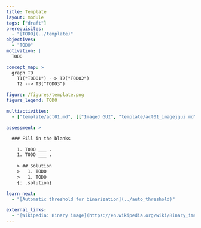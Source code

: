 ```yaml
---
title: Template
layout: module
tags: ["draft"]
prerequisites:
  - "[TODO](../template)"
objectives:
  - "TODO"
motivation: |
  TODO

concept_map: >
  graph TD
    T1("TODO1") --> T2("TODO2")
    T2 --> T3("TODO3")

figure: /figures/template.png
figure_legend: TODO

multiactivities:
  - ["template/act01.md", [["ImageJ GUI", "template/act01_imagejgui.md"], ["skimage napari", "template/act01_skimage_napari.py"]]]

assessment: >

  ### Fill in the blanks

    1. TODO ___ .
    1. TODO ___ .
    
    > ## Solution
    >   1. TODO
    >   1. TODO
    {: .solution}

learn_next:
  - "[Automatic threshold for binarization](../auto_threshold)"

external_links:
  - "[Wikipedia: Binary image](https://en.wikipedia.org/wiki/Binary_image)"
---
```


